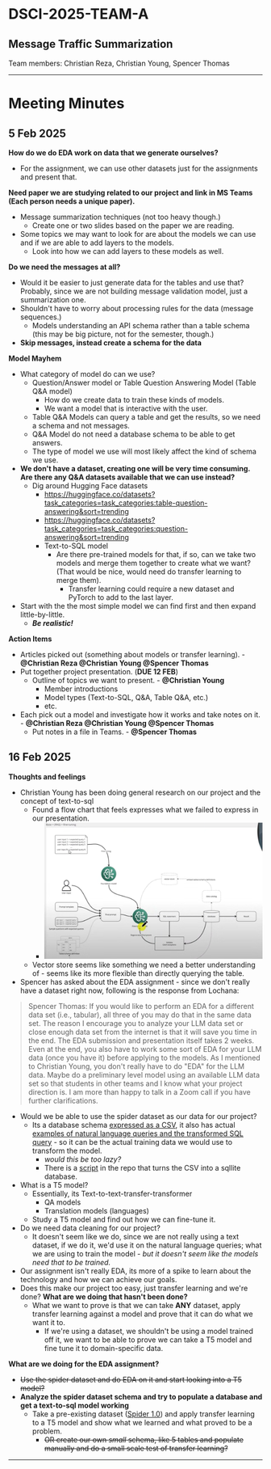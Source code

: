 # DSCI-2025-TEAM-A
## Message Traffic Summarization
Team members: Christian Reza, Christian Young, Spencer Thomas

---
# Meeting Minutes

## 5 Feb 2025

**How do we do EDA work on data that we generate ourselves?**
 * For the assignment, we can use other datasets just for the assignments and present that.

**Need paper we are studying related to our project and link in MS Teams (Each person needs a unique paper).**
* Message summarization techniques (not too heavy though.)
  * Create one or two slides based on the paper we are reading.
* Some topics we may want to look for are about the models we can use and if we are able to add layers to the models.
  * Look into how we can add layers to these models as well.

**Do we need the messages at all?**
* Would it be easier to just generate data for the tables and use that? Probably, since we are not building message validation model, just a summarization one.
* Shouldn't have to worry about processing rules for the data (message sequences.)
  * Models understanding an API schema rather than a table schema (this may be big picture, not for the semester, though.)
* **Skip messages, instead create a schema for the data**

**Model Mayhem**
* What category of model do can we use?
  * Question/Answer model or Table Question Answering Model (Table Q&A model)
    * How do we create data to train these kinds of models.
    * We want a model that is interactive with the user.
  * Table Q&A Models can query a table and get the results, so we need a schema and not messages.
  * Q&A Model do not need a database schema to be able to get answers.
  * The type of model we use will most likely affect the kind of schema we use.
* **We don't have a dataset, creating one will be very time consuming. Are there any Q&A datasets available that we can use instead?**
  * Dig around Hugging Face datasets
    * https://huggingface.co/datasets?task_categories=task_categories:table-question-answering&sort=trending
    * https://huggingface.co/datasets?task_categories=task_categories:question-answering&sort=trending
    * Text-to-SQL model
      * Are there pre-trained models for that, if so, can we take two models and merge them together to create what we want? (That would be nice, would need do transfer learning to merge them).
        * Transfer learning could require a new dataset and PyTorch to add to the last layer.
* Start with the the most simple model we can find first and then expand little-by-little.
  * ***Be realistic!***

**Action Items**
 * Articles picked out (something about models or transfer learning). - **@Christian Reza @Christian Young @Spencer Thomas**
 * Put together project presentation. (**DUE 12 FEB**)
   * Outline of topics we want to present. - **@Christian Young**
     * Member introductions
     * Model types (Text-to-SQL, Q&A, Table Q&A, etc.)
     * etc.
 * Each pick out a model and investigate how it works and take notes on it. - **@Christian Reza @Christian Young @Spencer Thomas**
   * Put notes in a file in Teams. - **@Spencer Thomas**

## 16 Feb 2025

**Thoughts and feelings**
* Christian Young has been doing general research on our project and the concept of text-to-sql
  * Found a flow chart that feels expresses what we failed to express in our presentation.
    * ![text-to-sql flow chart](documentation/text-to-sql-flowchart.png)
  * Vector store seems like something we need a better understanding of - seems like its more flexible than directly querying the table.
* Spencer has asked about the EDA assignment - since we don't really have a dataset right now, following is the response from Lochana:
> Spencer Thomas: If you would like to perform an EDA for a different data set (i.e., tabular), all three of you may do that in the same data set. The reason I encourage you to analyze your LLM data set or close enough data set from the internet is that it will save you time in the end. The EDA submission and presentation itself takes 2 weeks. Even at the end, you also have to work some sort of EDA for your LLM data (once you have it) before applying to the models. 
As I mentioned to Christian Young, you don't really have to do "EDA" for the LLM data.  Maybe do a preliminary level model using an available LLM data set so that students in other teams and I know what your project direction is. I am more than happy to talk in a Zoom call if you have further clarifications.
* Would we be able to use the spider dataset as our data for our project?
  * Its a database schema [expressed as a CSV](https://github.com/jkkummerfeld/text2sql-data/blob/master/data/spider-schema.csv), it also has actual [examples of natural language queries and the transformed SQL query](https://raw.githubusercontent.com/jkkummerfeld/text2sql-data/refs/heads/master/data/spider.json) - so it can be the actual training data we would use to transform the model.
    * *would this be too lazy?*
    * There is a [script](https://github.com/jkkummerfeld/text2sql-data/blob/master/tools/spider_schema_to_sqlite.py) in the repo that turns the CSV into a sqllite database.
* What is a T5 model?
  * Essentially, its Text-to-text-transfer-transformer
    * QA models
    * Translation models (languages)
  * Study a T5 model and find out how we can fine-tune it.
* Do we need data cleaning for our project?
  * It doesn't seem like we do, since we are not really using a text dataset, if we do it, we'd use it on the natural language queries; what we are using to train the model - *but it doesn't seem like the models need that to be trained.*
* Our assignment isn't really EDA, its more of a spike to learn about the technology and how we can achieve our goals.
* Does this make our project too easy, just transfer learning and we're done? **What are we doing that hasn't been done?**
  * What we want to prove is that we can take **ANY** dataset, apply transfer learning against a model and prove that it can do what we want it to. 
    * If we're using a dataset, we shouldn't be using a model trained off it, we want to be able to prove we can take a T5 model and fine tune it to domain-specific data.

**What are we doing for the EDA assignment?**
* ~~Use the spider dataset and do EDA on it and start looking into a T5 model?~~
* **Analyze the spider dataset schema and try to populate a database and get a text-to-sql model working**
  * Take a pre-existing dataset ([Spider 1.0](https://www.kaggle.com/datasets/jeromeblanchet/yale-universitys-spider-10-nlp-dataset/code)) and apply transfer learning to a T5 model and show what we learned and what proved to be a problem.
    * ~~OR create our own *small* schema, like 5 tables and populate manually and do a small scale test of transfer learning?~~

---- 